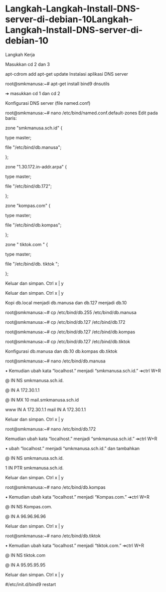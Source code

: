 # Langkah-Langkah-Install-DNS-server-di-debian-10Langkah-Langkah-Install-DNS-server-di-debian-10
Langkah Kerja

Masukkan cd 2 dan 3

apt-cdrom add
apt-get update
Instalasi aplikasi DNS server

root@smkmanusa:~# apt-get install bind9 dnsutils

➔ masukkan cd 1 dan cd 2

Konfigurasi DNS server (file named.conf)

root@smkmanusa:~# nano /etc/bind/named.conf.default-zones Edit pada baris:

zone "smkmanusa.sch.id" {

type master;

file "/etc/bind/db.manusa";

};

zone "1.30.172.in-addr.arpa" {

type master;

file "/etc/bind/db.172";

};

zone "kompas.com" {

type master;

file "/etc/bind/db.kompas";

};

zone " tiktok.com " {

type master;

file "/etc/bind/db. tiktok ";

};

Keluar dan simpan. Ctrl x | y

Keluar dan simpan. Ctrl x | y

Kopi db.local menjadi db.manusa dan db.127 menjadi db.10

root@smkmanusa:~# cp /etc/bind/db.255 /etc/bind/db.manusa

root@smkmanusa:~# cp /etc/bind/db.127 /etc/bind/db.172

root@smkmanusa:~# cp /etc/bind/db.127 /etc/bind/db.kompas

root@smkmanusa:~# cp /etc/bind/db.127 /etc/bind/db.tiktok

Konfigurasi db.manusa dan db.10 db.kompas db.tiktok

root@smkmanusa:~# nano /etc/bind/db.manusa

• Kemudian ubah kata “localhost.” menjadi “smkmanusa.sch.id.” ➔ctrl W+R

@ IN NS smkmanusa.sch.id.

@ IN A 172.30.1.1

@ IN MX 10 mail.smkmanusa.sch.id

www IN A 172.30.1.1 mail IN A 172.30.1.1

Keluar dan simpan. Ctrl x | y

root@smkmanusa:~# nano /etc/bind/db.172

Kemudian ubah kata “localhost.” menjadi “smkmanusa.sch.id.” ➔ctrl W+R

• ubah “localhost.” menjadi “smkmanusa.sch.id.” dan tambahkan

@ IN NS smkmanusa.sch.id.

1 IN PTR smkmanusa.sch.id.

Keluar dan simpan. Ctrl x | y

root@smkmanusa:~# nano /etc/bind/db.kompas

• Kemudian ubah kata “localhost.” menjadi “Kompas.com.” ➔ctrl W+R

@ IN NS Kompas.com.

@ IN A 96.96.96.96

Keluar dan simpan. Ctrl x | y

root@smkmanusa:~# nano /etc/bind/db.tiktok

• Kemudian ubah kata “localhost.” menjadi “tiktok.com.” ➔ctrl W+R

@ IN NS tiktok.com

@ IN A 95.95.95.95

Keluar dan simpan. Ctrl x | y

#/etc/init.d/bind9 restart
